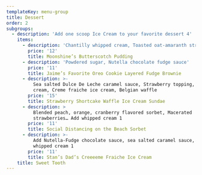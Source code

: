```yaml
---
templateKey: menu-group
title: Dessert
order: 2
subgroups:
  - description: 'Add one scoop Ice Cream to your favorite dessert 4'
    items:
      - description: 'Chantilly whipped cream, Toasted oat-amaranth streusel'
        price: '12'
        title: Moonshine’s Butterscotch Pudding
      - description: 'Powdered sugar, Nutella chocolate fudge sauce'
        price: '11'
        title: Jaime’s Favorite Oreo Cookie Layered Fudge Brownie
      - description: >-
          Sea salted Dulce De Leche caramel sauce, Strawberry topping, Whipped
          cream, Creme fraiche ice cream, Belgian waffle
        price: '15'
        title: Strawberry Shortcake Waffle Ice Cream Sundae
      - description: >
          Blended peach, orange, cranberry flavored sorbet, Macerated
          strawberries… Add whipped cream 1
        price: '11'
        title: Social Distancing on the Beach Sorbet
      - description: >-
          Add Nutella-Fudge chocolate sauce, sea salted caramel sauce, or
          whipped cream 1
        price: '11'
        title: Stan’s Dad’s Creeeeme Fraiche Ice Cream
    title: Sweet Tooth
---
```


